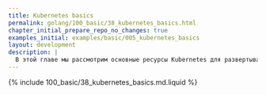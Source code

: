 ```yaml
---
title: Kubernetes basics
permalink: golang/100_basic/38_kubernetes_basics.html
chapter_initial_prepare_repo_no_changes: true
examples_initial: examples/basic/005_kubernetes_basics
layout: development
description: |
  В этой главе мы рассмотрим основные ресурсы Kubernetes для развертывания приложений и обеспечения доступа к ним изнутри и снаружи кластера.
---
```


{% include 100_basic/38_kubernetes_basics.md.liquid %}
